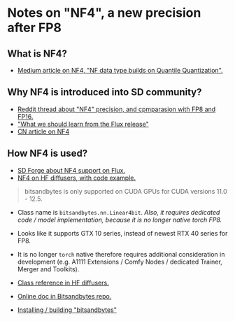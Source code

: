# Notes on "NF4", a new precision after FP8 #

## What is NF4? ##

- [Medium article on NF4, "NF data type builds on Quantile Quantization".](https://id2thomas.medium.com/ml-bitsandbytes-nf4-quantize-dequantize-analysis-1ad91d9912c9 )

## Why NF4 is introduced into SD community? ##

- [Reddit thread about "NF4" precision, and cpmparasion with FP8 and FP16.](https://www.reddit.com/r/StableDiffusion/comments/1eplvi8/the_image_quality_of_fp8_is_closer_to_fp16_than/)
- ["What we should learn from the Flux release"](https://www.reddit.com/r/StableDiffusion/comments/1eps53t/what_we_should_learn_from_the_flux_release/ )
- [CN article on NF4](https://bbs.nga.cn/read.php?tid=41235344&rand=547)

## How NF4 is used? ##

- [SD Forge about NF4 support on Flux.](https://github.com/lllyasviel/stable-diffusion-webui-forge/discussions/981)
- [NF4 on HF diffusers, with code example.](https://github.com/huggingface/diffusers/discussions/8746)

> bitsandbytes is only supported on CUDA GPUs for CUDA versions 11.0 - 12.5.

- Class name is `bitsandbytes.nn.Linear4bit`. *Also, it requires dedicated code / model implementation, because it is no longer native torch FP8.*
- Looks like it supports GTX 10 series, instead of newest RTX 40 series for FP8.
- It is no longer `torch` native therefore requires additional consideration in development (e.g. A1111 Extensions / Comfy Nodes / dedicated Trainer, Merger and Toolkits).

- [Class reference in HF diffusers.](https://huggingface.co/docs/bitsandbytes/reference/nn/linear4bit)
- [Online doc in Bitsandbytes repo.](https://github.com/bitsandbytes-foundation/bitsandbytes/blob/main/README.md)
- [Installing / building "bitsandbytes"](https://huggingface.co/docs/bitsandbytes/main/en/installation?source=Windows&backend=AMD+ROCm#multi-backend )
